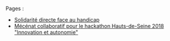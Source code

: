 Pages :
* [Solidarité directe face au handicap](donation)
* [Mécénat collaboratif pour le hackathon Hauts-de-Seine 2018 "Innovation et autonomie"](hackathon)
